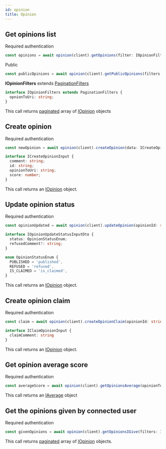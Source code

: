 ```yaml
---
id: opinion
title: Opinion
---
```



## Get opinions list

<span class="badge badge--warning">Required authentication</span>

```ts
const opinions = await opinion(client).getOpinions(filter: IOpinionFilters);
```

<span class="badge badge--success">Public</span>

```ts
const publicOpinions = await opinion(client).getPublicOpinions(filters: IOpinionFilters);
```


**IOpinionFilters** extends [PaginationFilters](pagination#pagination-filters)

```ts
interface IOpinionFilters extends PaginationFilters {
  opnionToUri: string;
}
```

This call returns [paginated](pagination#pagination) array of [IOpinion](opinion-types#iopinion) objects

## Create opinion

<span class="badge badge--warning">Required authentication</span>

```ts
const newOpinion = await opinion(client).createOpinion(data: ICreateOpinionInput);
```

```ts
interface ICreateOpinionInput {
  comment: string;
  id: string;
  opinionToUri: string;
  score: number;
}
```

This call returns an [IOpinion](opinion-types#iopinion) object.

## Update opinion status

<span class="badge badge--warning">Required authentication</span>

```ts
const opinionUpdated = await opinion(client).updateOpinion(opinionId: string, status: IOpinionUpdateStatusInputDto);
```

```ts
interface IOpinionUpdateStatusInputDto {
  status: OpinionStatusEnum;
  refusedComment?: string;
}

enum OpinionStatusEnum {
  PUBLISHED = 'published',
  REFUSED = 'refused',
  IS_CLAIMED = 'is_claimed',
}
```

This call returns an [IOpinion](opinion-types#iopinion) object.

## Create opinion claim

<span class="badge badge--warning">Required authentication</span>

```ts
const claim = await opinion(client).createOpinionClaim(opinionId: string, data: IClaimOpinionInput);
```

```ts
interface IClaimOpinionInput {
  claimComment: string
}
```

This call returns an [IOpinion](opinion-types#iopinion) object.

## Get opinion average score

<span class="badge badge--warning">Required authentication</span>

```ts
const averageScore = await opinion(client).getOpinionsAverage(opinionToUri: string);
```

This call returns an [IAverage](opinion-types#iaverage) object

## Get the opinions given by connected user

<span class="badge badge--warning">Required authentication</span>

```ts
const givenOpinions = await opinion(client).getOpinionsIGive(filters: IOpinionFilters);
```

This call returns [paginated](pagination#pagination) array of [IOpinion](opinion-types#iopinion) objects.